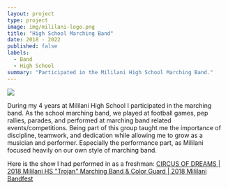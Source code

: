 ```yaml
---
layout: project
type: project
image: img/mililani-logo.png
title: "High School Marching Band"
date: 2018 - 2022
published: false
labels:
  - Band
  - High School
summary: "Participated in the Mililani High School Marching Band."
---
```


<img class="img-fluid" src="Mililani Marching Band Group.png">

During my 4 years at Mililani High School I participated in the marching band. As the school marching band, we played at football games, pep rallies, parades, and performed at marching band related events/competitions. Being part of this group taught me the importance of discipline, teamwork, and dedication while allowing me to grow as a musician and performer. Especially the performance part, as Mililani focused heavily on our own style of marching band. 

Here is the show I had performed in as a freshman: <a href="https://www.youtube.com/watch?v=dDaeoWMg6t0"><i class="large github icon "></i>CIRCUS OF DREAMS | 2018 Mililani HS "Trojan" Marching Band & Color Guard | 2018 Mililani Bandfest</a>
